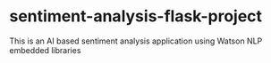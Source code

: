 # sentiment-analysis-flask-project
This is an AI based sentiment analysis application using Watson NLP embedded libraries
